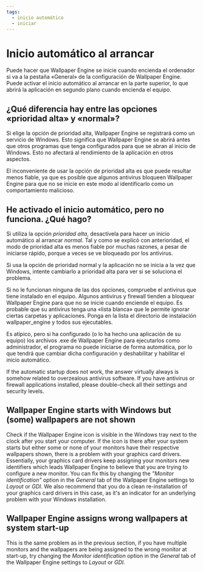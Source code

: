 ```yaml
---
tags:
  - inicio automático
  - iniciar
---
```


# Inicio automático al arrancar

Puede hacer que Wallpaper Engine se inicie cuando encienda el ordenador si va a la pestaña «General» de la configuración de Wallpaper Engine. Puede activar el inicio automático al arrancar en la parte superior, lo que abrirá la aplicación en segundo plano cuando encienda el equipo.

## ¿Qué diferencia hay entre las opciones «prioridad alta» y «normal»?

Si elige la opción de prioridad alta, Wallpaper Engine se registrará como un servicio de Windows. Esto significa que Wallpaper Engine se abrirá antes que otros programas que tenga configurados para que se abran al inicio de Windows. Esto no afectará al rendimiento de la aplicación en otros aspectos.

El inconveniente de usar la opción de prioridad alta es que puede resultar menos fiable, ya que es posible que algunos antivirus bloqueen Wallpaper Engine para que no se inicie en este modo al identificarlo como un comportamiento malicioso.

## He activado el inicio automático, pero no funciona. ¿Qué hago?

Si utiliza la opción *prioridad alta*, desactívela para hacer un inicio automático al arrancar *normal*. Tal y como se explicó con anterioridad, el modo de prioridad alta es menos fiable por muchas razones, a pesar de iniciarse rápido, porque a veces se ve bloqueado por los antivirus.

Si usa la opción de prioridad normal y la aplicación no se inicia a la vez que Windows, intente cambiarlo a prioridad alta para ver si se soluciona el problema.

Si no le funcionan ninguna de las dos opciones, compruebe el antivirus que tiene instalado en el equipo. Algunos antivirus y firewall tienden a bloquear Wallpaper Engine para que no se inicie cuando enciende el equipo. Es probable que su antivirus tenga una «lista blanca» que le permite ignorar ciertas carpetas y aplicaciones. Ponga en la lista el directorio de instalación wallpaper_engine y todos sus ejecutables.

Es atípico, pero si ha configurado (o lo ha hecho una aplicación de su equipo) los archivos .exe de Wallpaper Engine para ejecutarlos como administrador, el programa no puede iniciarse de forma automática, por lo que tendrá que cambiar dicha configuración y deshabilitar y habilitar el inicio automático.

If the automatic startup does not work, the answer virtually always is somehow related to overzealous antivirus software. If you have antivirus or firewall applications installed, please double-check all their settings and security levels.

## Wallpaper Engine starts with Windows but (some) wallpapers are not shown

 Check if the Wallpaper Engine icon is visible in the Windows tray next to the clock after you start your computer. If the icon is there after your system starts but either some or none of your monitors have their respective wallpapers shown, there is a problem with your graphics card drivers. Essentially, your graphics card drivers keep assigning your monitors new identifiers which leads Wallpaper Engine to believe that you are trying to configure a new monitor. You can fix this by changing the *"Monitor identification"* option in the *General* tab of the Wallpaper Engine settings to *Layout* or *GDI*. We also recommend that you do a clean re-installation of your graphics card drivers in this case, as it's an indicator for an underlying problem with your Windows installation.

 ## Wallpaper Engine assigns wrong wallpapers at system start-up

 This is the same problem as in the previous section, if you have multiple monitors and the wallpapers are being assigned to the wrong monitor at start-up, try changing the *Monitor identification* option in the *General* tab of the Wallpaper Engine settings to *Layout* or *GDI*.